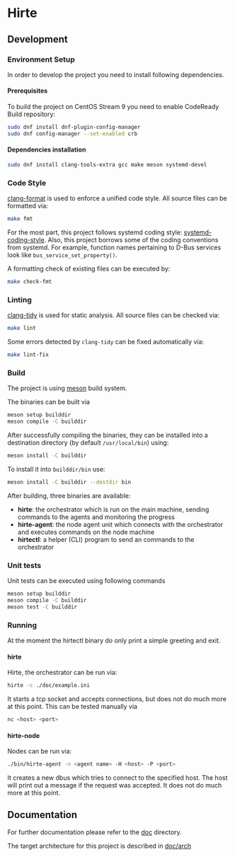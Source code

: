# Hirte

## Development

### Environment Setup

In order to develop the project you need to install following dependencies.

#### Prerequisites

To build the project on CentOS Stream 9 you need to enable CodeReady Build repository:

```bash
sudo dnf install dnf-plugin-config-manager
sudo dnf config-manager --set-enabled crb
```

#### Dependencies installation

```bash
sudo dnf install clang-tools-extra gcc make meson systemd-devel
```

### Code Style

[clang-format](https://clang.llvm.org/docs/ClangFormat.html) is used to enforce a unified code style. All source files can be formatted via:

```bash
make fmt
```

For the most part, this project follows systemd coding style: [systemd-coding-style][2].
Also, this project borrows some of the coding conventions from systemd.  For example, function names pertaining to D-Bus services look like `bus_service_set_property()`.

A formatting check of existing files can be executed by:

```bash
make check-fmt
```

### Linting

[clang-tidy][3] is used for static analysis. All source files can be checked via:

```bash
make lint
```

Some errors detected by `clang-tidy` can be fixed automatically via:

```bash
make lint-fix
```

### Build

The project is using [meson][1] build system.

The binaries can be built via

```bash
meson setup builddir
meson compile -C builddir
```

After successfully compiling the binaries, they can be installed into a destination directory (by default `/usr/local/bin`) using:

```bash
meson install -C builddir
```

To install it into `builddir/bin` use:

```bash
meson install -C builddir --destdir bin
```

After building, three binaries are available:

- __hirte__: the orchestrator which is run on the main machine, sending commands to the agents and monitoring the progress
- __hirte-agent__: the node agent unit which connects with the orchestrator and executes commands on the node machine
- __hirtectl__: a helper (CLI) program to send an commands to the orchestrator

### Unit tests

Unit tests can be executed using following commands

```bash
meson setup builddir
meson compile -C builddir
meson test -C builddir
```

### Running

At the moment the hirtectl binary do only print a simple greeting and exit.

#### hirte

Hirte, the orchestrator can be run via:

```bash
hirte -c ./doc/example.ini
```

It starts a tcp socket and accepts connections,
but does not do much more at this point.
This can be tested manually via

```bash
nc <host> <port>
```

#### hirte-node

Nodes can be run via:

```bash
./bin/hirte-agent -n <agent name> -H <host> -P <port>
```

It creates a new dbus which tries to connect to the specified host.
The host will print out a message if the request was accepted.
It does not do much more at this point.

## Documentation

For further documentation please refer to the [doc](./doc/) directory.

The target architecture for this project is described in [doc/arch](./doc/arch/)

[1]: https://clang.llvm.org/docs/ClangFormat.html
[2]: https://github.com/systemd/systemd/blob/main/docs/CODING_STYLE.md
[3]: https://clang.llvm.org/extra/clang-tidy/
